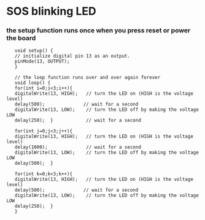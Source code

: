 # SOS blinking LED

### the setup function runs once when you press reset or power the board
  
       void setup() {
       // initialize digital pin 13 as an output.
       pinMode(13, OUTPUT);
       }

       // the loop function runs over and over again forever
       void loop() {
       for(int i=0;i<3;i++){
       digitalWrite(13, HIGH);   // turn the LED on (HIGH is the voltage level)
       delay(500);              // wait for a second
       digitalWrite(13, LOW);    // turn the LED off by making the voltage LOW
       delay(250);  }            // wait for a second

       for(int j=0;j<3;j++){
       digitalWrite(13, HIGH);   // turn the LED on (HIGH is the voltage level)
       delay(1000);              // wait for a second
       digitalWrite(13, LOW);    // turn the LED off by making the voltage LOW
       delay(500);  }   

       for(int k=0;k<3;k++){
       digitalWrite(13, HIGH);   // turn the LED on (HIGH is the voltage level)
       delay(500);              // wait for a second
       digitalWrite(13, LOW);    // turn the LED off by making the voltage LOW
       delay(250);  }   
       }
